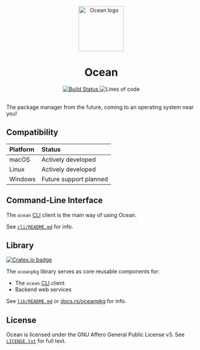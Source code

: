 <!--
Make sure to keep relevant header changes in sync with `lib/README.md` and
`cli/README.md`.
-->
<div align="center">
  <a href="www.oceanpkg.org">
    <img src="https://www.oceanpkg.org/static/images/ocean-logo.svg"
         alt="Ocean logo"
         height="120" width="120">
  </a>
  <br>
  <h1>Ocean</h1>
  <a href="https://github.com/oceanpkg/ocean/actions?query=workflow%3ACI">
      <img src="https://github.com/oceanpkg/ocean/workflows/CI/badge.svg" alt="Build Status">
  </a>
  <img src="https://tokei.rs/b1/github/oceanpkg/ocean" alt="Lines of code">
</div>
<br>

The package manager from the future, coming to an operating system near you!

## Compatibility

| Platform | Status |
| :------- | :----- |
| macOS    | Actively developed |
| Linux    | Actively developed |
| Windows  | Future support planned |

## Command-Line Interface

The `ocean` [CLI] client is the main way of using Ocean.

See [`cli/README.md`] for info.

## Library

[![Crates.io badge](https://img.shields.io/crates/v/oceanpkg.svg)](https://crates.io/crates/oceanpkg)

The `oceanpkg` library serves as core reusable components for:
- The `ocean` [CLI] client
- Backend web services

See [`lib/README.md`] or [docs.rs/oceanpkg] for info.

## License

Ocean is licensed under the GNU Affero General Public License v3.
See [`LICENSE.txt`] for full text.

[CLI]: https://en.wikipedia.org/wiki/Command-line_interface
[`LICENSE.txt`]: https://github.com/oceanpkg/ocean/blob/master/LICENSE.txt
[`cli/README.md`]: https://github.com/oceanpkg/ocean/blob/master/cli/README.md
[`lib/README.md`]: https://github.com/oceanpkg/ocean/blob/master/lib/README.md
[docs.rs/oceanpkg]: https://docs.rs/oceanpkg

